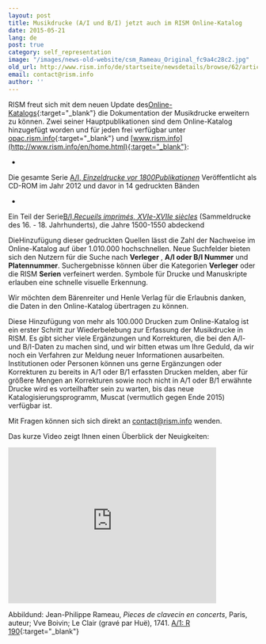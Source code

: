 ```yaml
---
layout: post
title: Musikdrucke (A/I und B/I) jetzt auch im RISM Online-Katalog
date: 2015-05-21
lang: de
post: true
category: self_representation
image: "/images/news-old-website/csm_Rameau_Original_fc9a4c28c2.jpg"
old_url: http://www.rism.info/de/startseite/newsdetails/browse/62/article/64/printed-music-ai-and-bi-now-in-risms-online-catalog.html
email: contact@rism.info
author: ''
---
```



RISM freut sich mit dem neuen Update des[Online-Katalogs](https://opac.rism.info/metaopac/start.do?View=rism){:target="_blank"} die Dokumentation der Musikdrucke erweitern zu können. Zwei seiner Hauptpublikationen sind dem Online-Katalog hinzugefügt worden und für jeden frei verfügbar unter [opac.rism.info](https://opac.rism.info/metaopac/start.do?View=rism){:target="_blank"} und [www.rism.info](http://www.rism.info/en/home.html){:target="_blank"}:



-

Die gesamte Serie [A/I, _Einzeldrucke vor 1800_](/de/publikationen.html#c36)_[Publikationen](/de/publikationen.html#c36)_
Veröffentlicht als CD-ROM im Jahr 2012 und davor in 14 gedruckten Bänden

-

Ein Teil der Serie[B/I,](/de/publikationen.html#c2619)_[Recueils imprimés, XVIe-XVIIe siècles](/de/publikationen.html#c2619)_ (Sammeldrucke des 16. - 18. Jahrhunderts), die Jahre 1500-1550 abdeckend



DieHinzufügung dieser gedruckten Quellen lässt die Zahl der Nachweise im Online-Katalog auf über 1.010.000 hochschnellen. Neue Suchfelder bieten sich den Nutzern für die Suche nach **Verleger** , **A/I oder B/I Nummer** und **Platennummer**. Suchergebnisse können über die Kategorien **Verleger** oder die RISM **Serien** verfeinert werden. Symbole für Drucke und Manuskripte erlauben eine schnelle visuelle Erkennung.

Wir möchten dem Bärenreiter und Henle Verlag für die Erlaubnis danken, die Daten in den Online-Katalog übertragen zu können.



Diese Hinzufügung von mehr als 100.000 Drucken zum Online-Katalog ist ein erster Schritt zur Wiederbelebung zur Erfassung der Musikdrucke in RISM. Es gibt sicher viele Ergänzungen und Korrekturen, die bei den A/I- und B/I-Daten zu machen sind, und wir bitten etwas um Ihre Geduld, da wir noch ein Verfahren zur Meldung neuer Informationen ausarbeiten. Institutionen oder Personen können uns gerne Ergänzungen oder Korrekturen zu bereits in A/1 oder B/1 erfassten Drucken melden, aber für größere Mengen an Korrekturen sowie noch nicht in A/1 oder B/1 erwähnte Drucke wird es vorteilhafter sein zu warten, bis das neue Katalogisierungsprogramm, Muscat (vermutlich gegen Ende 2015) verfügbar ist.

Mit Fragen können sich sich direkt an [contact@rism.info](mailto:contact@rism.info "Opens window for sending email") wenden.

Das kurze Video zeigt Ihnen einen Überblick der Neuigkeiten:

<iframe width="420" height="315" src="https://www.youtube.com/embed/vXXkhsOCgZ0" frameborder="0" allowfullscreen></iframe>





<script type="text/javascript">var switchTo5x=true;</script><script type="text/javascript" src="http://w.sharethis.com/button/buttons.js"></script><script type="text/javascript">stLight.options({publisher: "9b601438-1ce1-49d8-bfd7-9cff5df54c17", doNotHash: false, doNotCopy: false, hashAddressBar: false});</script>



Abbildund: Jean-Philippe Rameau, _Pieces de clavecin en concerts_, Paris, auteur; Vve Boivin; Le Clair (gravé par Huë), 1741. [A/1: R 190](https://opac.rism.info/search?id=00000990053610){:target="_blank"}